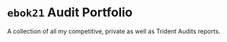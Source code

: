 # `ebok21` Audit Portfolio
A collection of all my competitive, private as well as Trident Audits reports.
